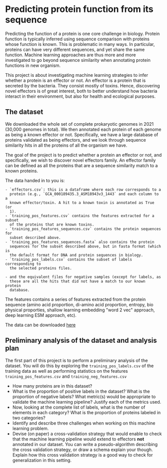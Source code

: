 # Predicting protein function from its sequence

Predicting the function of a protein is one core challenge in biology. Protein
function is typically inferred using sequence comparison with proteins whose
function is known. This is problematic in many ways. In particular, proteins
can have very different sequences, and yet share the same function. Machine
learning approaches are thus more and more investigated to go beyond sequence
similarity when annotating protein functions in new organism.

This project is about investigating machine learning strategies to infer
whether a protein is an effector or not. An effector is a protein that is
secreted by the bacteria. They consist mostly of toxins. Hence, discovering
novel effectors is of great interest, both to better understand how bacteria
interact in their environment, but also for health and ecological purposes.

## The dataset

We downloaded the whole set of complete prokaryotic genomes in 2021 (30,000
genomes in total). We then annotated each protein of each genome as being 
a known effector or not. Specifically, we have a large database of proteins
validated as being effectors, and we look through sequence similarity hits in
all the proteins of all the organism we have. 

The goal of the project is to predict whether a protein an effector or not,
and specifically, we wish to discover novel effectors family. An effector
family can be defined as all the proteins that are a sequence similarity match
to a known proteins.

The data handed in to you is:

    - `effectors.csv`: this is a dataframe where each row corresponds to a
      protein (e.g., `GCA_000189435.3_ASM18943v3_1443` and each column to a
      known effector/toxin. A hit to a known toxin is annotated as True (or
      1).     
    - `training_pos_features.csv` contains the features extracted for a subset
      of the proteins that are known toxins.
    - `training_pos_features_sequences.csv` contains the protein sequences for
      subset described above.
    - `training_pos_features_sequences.fasta` also contains the protein
      sequences for the subset described above, but in fasta format (which is
      the default format for DNA and protein sequences in biology.
    - `training_pos_labels.csv` contains the subset of labels corresponding to
      the selected proteins files.

    - and the equivalent files for negative samples (except for labels, as
      these are all the hits that did not have a match to our known protein
      database.

The features contains a series of features extracted from the protein sequence
(amino acid proportion, di-amino acid proportion, entropy, bio physical
proporties, shallow learning embedding "word 2 vec" approach, deep learning
ESM approach, etc).


The data can be downloaded
[here](https://filesender.renater.fr/?s=download&token=b28c74b7-7bad-492a-8c9c-5d0119fd93b0)

## Preliminary analysis of the dataset and analysis plan

The first part of this project is to perform a preliminary analysis of the
dataset. You will do this by exploring the `training_pos_labels.csv` of the
training data as well as performing statistics on the features
`training_pos_features.csv` and `training_neg_features.csv`

- How many proteins are in this dataset?
- What is the proportion of positive labels in the dataset? What is the
  proportion of negative labels? What metric(s) would be appropriate to
  validate the machine learning pipeline? Justify each of the metrics used.
- Now, looking at the complete list of labels, what is the number of elements
  in each category? What is the proportion of proteins labeled in two
  categories?
- Identify and describe three challenges when working on this machine learning
  problem.
- Devise (on paper) a cross-validation strategy that would enable to check
  that the machine learning pipeline would extend to effectors **not**
  annotated in our dataset. You can write a pseudo-algorithm describing the
  cross validation strategy, or draw a schema explain your though. Explain how
  this cross validation strategy is a good way to check for generalization in
  this setting.

